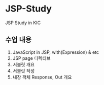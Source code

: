 # JSP-Study
JSP Study in KIC

## 수업 내용

1. JavaScript in JSP,
   with(Expression) & etc
2. JSP page 디렉티브
3. 서블릿 개요
4. 서블릿 작성
5. 내장 객체 Response, Out 개요
